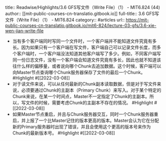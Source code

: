 title:: Readwise/Highlights/3.6 GFS写文件（Write File）（1） - MIT6.824 (44)
author:: [[mit-public-courses-cn-translatio.gitbook.io]]
full-title:: 3.6 GFS写文件（Write File）（1） - MIT6.824
category:: #articles
url:: https://mit-public-courses-cn-translatio.gitbook.io/mit6-824/lecture-03-gfs/3.6-xie-wen-jian-write-file

- 当有多个客户端同时写同一个文件时，一个客户端并不能知道文件究竟有多长。因为如果只有一个客户端在写文件，客户端自己可以记录文件长度，而多个客户端时，一个客户端没法知道其他客户端写了多少。例如，不同客户端写同一份日志文件，没有一个客户端会知道文件究竟有多长，因此也就不知道该往什么样的偏移量，或者说向哪个Chunk去追加数据。这个时候，客户端可以向Master节点查询哪个Chunk服务器保存了文件的最后一个Chunk。 #Highlight #[[2022-03-08]]
- 对于读文件来说，可以从任何最新的Chunk副本读取数据，但是对于写文件来说，必须要通过Chunk的主副本（Primary Chunk）来写入。对于某个特定的Chunk来说，在某一个时间点，Master不一定指定了Chunk的主副本。所以，写文件的时候，需要考虑Chunk的主副本不存在的情况。 #Highlight #[[2022-03-08]]
- 如果Master节点重启，并且与Chunk服务器交互，同时一个Chunk服务器重启，并上报了一个比Master记住的版本更高的版本。Master会认为它在分配新的Primary服务器时出现了错误，并且会使用这个更高的版本号来作为Chunk的最新版本号。 #Highlight #[[2022-03-08]]